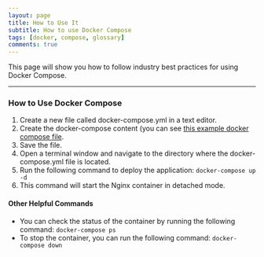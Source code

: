 ```yaml
---
layout: page
title: How to Use It
subtitle: How to use Docker Compose
tags: [docker, compose, glossary]
comments: true
---
```

This page will show you how to follow industry best practices for using Docker Compose.

---
### How to Use Docker Compose
1. Create a new file called docker-compose.yml in a text editor.
2. Create the docker-compose content (you can see [this example docker compose file](/pages/docker-compose/how-to-use-docker-compose).
3. Save the file.
4. Open a terminal window and navigate to the directory where the docker-compose.yml file is located.
5. Run the following command to deploy the application: `docker-compose up -d`
6. This command will start the Nginx container in detached mode.

#### Other Helpful Commands
- You can check the status of the container by running the following command: `docker-compose ps`
- To stop the container, you can run the following command: `docker-compose down`
